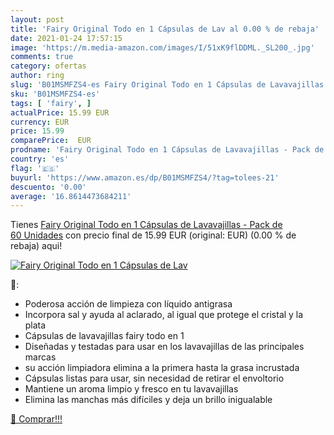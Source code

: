 ```yaml
---
layout: post
title: 'Fairy Original Todo en 1 Cápsulas de Lav al 0.00 % de rebaja'
date: 2021-01-24 17:57:15
image: 'https://m.media-amazon.com/images/I/51xK9flDDML._SL200_.jpg'
comments: true
category: ofertas
author: ring
slug: 'B01MSMFZS4-es Fairy Original Todo en 1 Cápsulas de Lavavajillas - Pack...'
sku: 'B01MSMFZS4-es'
tags: [ 'fairy', ]
actualPrice: 15.99 EUR
currency: EUR
price: 15.99
comparePrice:  EUR
prodname: 'Fairy Original Todo en 1 Cápsulas de Lavavajillas - Pack de 60 Unidades'
country: 'es'
flag: '🇪🇸'
buyurl: 'https://www.amazon.es/dp/B01MSMFZS4/?tag=tolees-21'
descuento: '0.00'
average: '16.8614473684211'
---
```


Tienes [Fairy Original Todo en 1 Cápsulas de Lavavajillas - Pack de 60 Unidades](https://www.amazon.es/dp/B01MSMFZS4/?tag=tolees-21) con precio final de  15.99 EUR (original:  EUR) (0.00 %  de rebaja) aqui!

[![Fairy Original Todo en 1 Cápsulas de Lav](https://m.media-amazon.com/images/I/51xK9flDDML._SL200_.jpg)](https://www.amazon.es/dp/B01MSMFZS4/?tag=tolees-21)

🔎:

- Poderosa acción de limpieza con líquido antigrasa
- Incorpora sal y ayuda al aclarado, al igual que protege el cristal y la plata
- Cápsulas de lavavajillas fairy todo en 1
- Diseñadas y testadas para usar en los lavavajillas de las principales marcas
- su acción limpiadora elimina a la primera hasta la grasa incrustada
- Cápsulas listas para usar, sin necesidad de retirar el envoltorio
- Mantiene un aroma limpio y fresco en tu lavavajillas
- Elimina las manchas más difíciles y deja un brillo inigualable

[🛒 Comprar!!!](https://www.amazon.es/dp/B01MSMFZS4/?tag=tolees-21)

